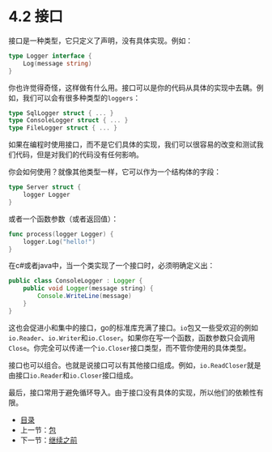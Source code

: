 # 4.2 接口

接口是一种类型，它只定义了声明，没有具体实现。例如：

```go
type Logger interface {
    Log(message string)
}
```

你也许觉得奇怪，这样做有什么用。接口可以是你的代码从具体的实现中去耦。例如，我们可以会有很多种类型的`loggers`：

```go
type SqlLogger struct { ... }
type ConsoleLogger struct { ... }
type FileLogger struct { ... }
```

如果在编程时使用接口，而不是它们具体的实现，我们可以很容易的改变和测试我们代码，但是对我们的代码没有任何影响。

你会如何使用？就像其他类型一样，它可以作为一个结构体的字段：

```go
type Server struct {
    logger Logger
}
```

或者一个函数参数（或者返回值）：

```go
func process(logger Logger) {
    logger.Log("hello!")
}
```

在c#或者java中，当一个类实现了一个接口时，必须明确定义出：

```java
public class ConsoleLogger : Logger {
    public void Logger(message string) {
        Console.WriteLine(message)
    }
}
```

这也会促进小和集中的接口，go的标准库充满了接口。`io`包又一些受欢迎的例如`io.Reader`、`io.Writer`和`io.Closer`。如果你在写一个函数，函数参数只会调用`Close`。你完全可以传递一个`io.Closer`接口类型，而不管你使用的具体类型。

接口也可以组合。也就是说接口可以有其他接口组成。例如，`io.ReadCloser`就是由接口`io.Reader`和`io.Closer`接口组成。

最后，接口常用于避免循环导入。由于接口没有具体的实现，所以他们的依赖性有限。

- [目录](directory.md)
- 上一节：[包](4.1.md)
- 下一节：[继续之前](4.3.md)
